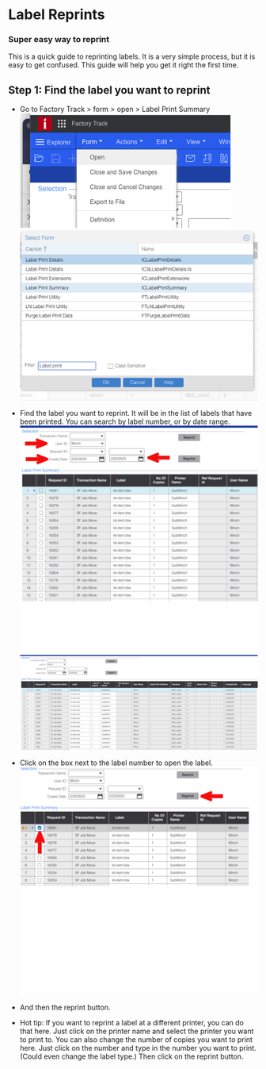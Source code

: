 # Label Reprints
### Super easy way to reprint

This is a quick guide to reprinting labels.  It is a very simple process, but it is easy to get confused.  This guide will help you get it right the first time.

## Step 1:  Find the label you want to reprint

 + Go to Factory Track > form > open > Label Print Summary
![Label Print Summary](/Screenshot%202023-02-22%20at%208.52.26%20AM.png)
![Label Print Summary 2](/Screenshot%202023-02-22%20at%208.53.09%20AM.png)
 + Find the label you want to reprint.  It will be in the list of labels that have been printed.  You can search by label number, or by date range.
![Label Print Summary 4](/ScreenshotArrows.svg)
![Label Print Summary 3](/Screenshot%202023-02-22%20at%208.45.38%20AM.png)

 + Click on the box next to the label number to open the label.
![Label Print Summary 5](/ScreenshotConfirm.svg)
 + And then the reprint button.
 + Hot tip: If you want to reprint a label at a different printer, you can do that here.  Just click on the printer name and select the printer you want to print to. You can also change the number of copies you want to print here.  Just click on the number and type in the number you want to print. (Could even change the label type.) Then click on the reprint button.